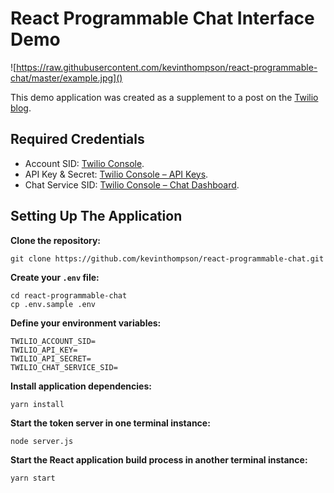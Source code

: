 # React Programmable Chat Interface Demo

![https://raw.githubusercontent.com/kevinthompson/react-programmable-chat/master/example.jpg]()

This demo application was created as a supplement to a post on 
the [Twilio blog](https://www.twilio.com/blog).

## Required Credentials

* Account SID: [Twilio Console](https://www.twilio.com/console).
* API Key & Secret: [Twilio Console – API Keys](https://www.twilio.com/console/runtime/api-keys).
* Chat Service SID: [Twilio Console – Chat Dashboard](https://www.twilio.com/console/chat/dashboard).

## Setting Up The Application

**Clone the repository:**

```
git clone https://github.com/kevinthompson/react-programmable-chat.git
```

**Create your `.env` file:**

```
cd react-programmable-chat
cp .env.sample .env
```

**Define your environment variables:**

```
TWILIO_ACCOUNT_SID=
TWILIO_API_KEY=
TWILIO_API_SECRET=
TWILIO_CHAT_SERVICE_SID=
```

**Install application dependencies:**

```
yarn install
```

**Start the token server in one terminal instance:**

```
node server.js
```

**Start the React application build process in another terminal instance:**

```
yarn start
```
